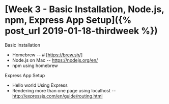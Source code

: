 
# [Week 3 - Basic Installation, Node.js, npm, Express App Setup]({% post_url 2019-01-18-thirdweek %})


Basic Installation
- Homebrew -- # [https://brew.sh/]
- Node.js on Mac -- https://nodejs.org/en/
- npm using homebrew

Express App Setup
- Hello world Using Express
- Rendering more than one page using localhost -- http://expressjs.com/en/guide/routing.html


 


